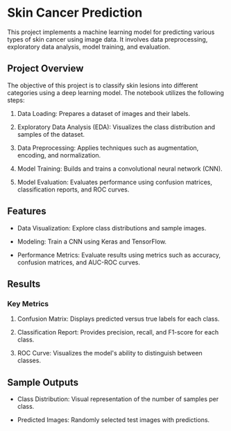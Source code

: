 # Skin Cancer Prediction

This project implements a machine learning model for predicting various types of skin cancer using image data. It involves data preprocessing, exploratory data analysis, model training, and evaluation.

## Project Overview

The objective of this project is to classify skin lesions into different categories using a deep learning model. The notebook utilizes the following steps:

1. Data Loading: Prepares a dataset of images and their labels.

2. Exploratory Data Analysis (EDA): Visualizes the class distribution and samples of the dataset.

3. Data Preprocessing: Applies techniques such as augmentation, encoding, and normalization.

4. Model Training: Builds and trains a convolutional neural network (CNN).

5. Model Evaluation: Evaluates performance using confusion matrices, classification reports, and ROC curves.

## Features

* Data Visualization: Explore class distributions and sample images.

* Modeling: Train a CNN using Keras and TensorFlow.

* Performance Metrics: Evaluate results using metrics such as accuracy, confusion matrices, and AUC-ROC curves.

## Results

### Key Metrics

1. Confusion Matrix: Displays predicted versus true labels for each class.

2. Classification Report: Provides precision, recall, and F1-score for each class.

3. ROC Curve: Visualizes the model's ability to distinguish between classes.

## Sample Outputs

* Class Distribution:
Visual representation of the number of samples per class.

* Predicted Images:
Randomly selected test images with predictions.

